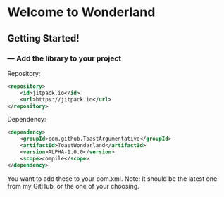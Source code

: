 # Welcome to Wonderland

## Getting Started!

### — Add the library to your project

Repository: 
```xml
<repository>
    <id>jitpack.io</id>
    <url>https://jitpack.io</url>
</repository>
```
Dependency:
```xml
<dependency>
    <groupId>com.github.ToastArgumentative</groupId>
    <artifactId>ToastWonderland</artifactId>
    <version>ALPHA-1.0.0</version>
    <scope>compile</scope>
</dependency>
```
You want to add these to your pom.xml.
Note: it <version>should be the latest one from my GitHub, or the one of your choosing.
